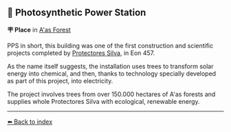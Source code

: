 ## 🌿 Photosynthetic Power Station

**🪧 Place** in [A'as Forest](../refs/aas_forest.md)

PPS in short, this building was one of the first construction and scientific projects completed by [Protectores Silva](../refs/protectores_silva.md), in Eon 457.

As the name itself suggests, the installation uses trees to transform solar energy into chemical, and then, thanks to technology specially developed as part of this project, into electricity.

The project involves trees from over 150.000 hectares of A'as forests and supplies whole Protectores Silva with ecological, renewable energy.


----------
[⬅️ Back to index](../r/#e470_s)